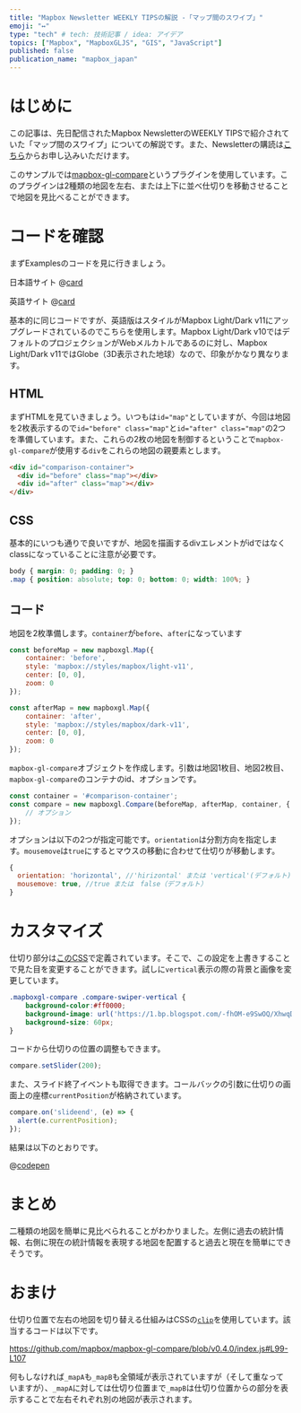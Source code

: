 ```yaml
---
title: "Mapbox Newsletter WEEKLY TIPSの解説 -「マップ間のスワイプ」"
emoji: "↔"
type: "tech" # tech: 技術記事 / idea: アイデア
topics: ["Mapbox", "MapboxGLJS", "GIS", "JavaScript"]
published: false
publication_name: "mapbox_japan"
---
```


# はじめに

この記事は、先日配信されたMapbox NewsletterのWEEKLY TIPSで紹介されていた「マップ間のスワイプ」についての解説です。また、Newsletterの購読は[こちら](https://www.mapbox.jp/blog?#:~:text=%E3%83%8B%E3%83%A5%E3%83%BC%E3%82%B9%E3%83%AC%E3%82%BF%E3%83%BC%E3%82%92%E8%B3%BC%E8%AA%AD)からお申し込みいただけます。

このサンプルでは[mapbox-gl-compare](https://github.com/mapbox/mapbox-gl-compare)というプラグインを使用しています。このプラグインは2種類の地図を左右、または上下に並べ仕切りを移動させることで地図を見比べることができます。


# コードを確認

まずExamplesのコードを見に行きましょう。

日本語サイト
@[card](https://docs.mapbox.com/jp/mapbox-gl-js/example/mapbox-gl-compare/)

英語サイト
@[card](https://docs.mapbox.com/mapbox-gl-js/example/mapbox-gl-compare)

基本的に同じコードですが、英語版はスタイルがMapbox Light/Dark v11にアップグレードされているのでこちらを使用します。Mapbox Light/Dark v10ではデフォルトのプロジェクションがWebメルカトルであるのに対し、Mapbox Light/Dark v11ではGlobe（3D表示された地球）なので、印象がかなり異なります。

## HTML

まずHTMLを見ていきましょう。いつもは`id="map"`としていますが、今回は地図を2枚表示するので`id="before" class="map"`と`id="after" class="map"`の2つを準備しています。また、これらの2枚の地図を制御するということで`mapbox-gl-compare`が使用する`div`をこれらの地図の親要素とします。

```html
<div id="comparison-container">
  <div id="before" class="map"></div>
  <div id="after" class="map"></div>
</div>
```

## CSS

基本的にいつも通りで良いですが、地図を描画するdivエレメントがidではなくclassになっていることに注意が必要です。
```css
body { margin: 0; padding: 0; }
.map { position: absolute; top: 0; bottom: 0; width: 100%; }
```

## コード

地図を2枚準備します。`container`が`before`、`after`になっています

```JavaScript
const beforeMap = new mapboxgl.Map({
    container: 'before',
    style: 'mapbox://styles/mapbox/light-v11',
    center: [0, 0],
    zoom: 0
});

const afterMap = new mapboxgl.Map({
    container: 'after',
    style: 'mapbox://styles/mapbox/dark-v11',
    center: [0, 0],
    zoom: 0
});
```
`mapbox-gl-compare`オブジェクトを作成します。引数は地図1枚目、地図2枚目、`mapbox-gl-compare`のコンテナのid、オプションです。

```JavaScript
const container = '#comparison-container';
const compare = new mapboxgl.Compare(beforeMap, afterMap, container, {
    // オプション
});
```

オプションは以下の2つが指定可能です。`orientation`は分割方向を指定します。`mousemove`は`true`にするとマウスの移動に合わせて仕切りが移動します。

```JavaScript
{
  orientation: 'horizontal', //'hirizontal' または 'vertical'(デフォルト)
  mousemove: true, //true または　false（デフォルト）
}
```


# カスタマイズ

仕切り部分は[このCSS](https://github.com/mapbox/mapbox-gl-compare/blob/v0.4.0/style.css)で定義されています。そこで、この設定を上書きすることで見た目を変更することができます。試しに`vertical`表示の際の背景と画像を変更しています。

```css
.mapboxgl-compare .compare-swiper-vertical {
    background-color:#ff0000;
    background-image: url('https://1.bp.blogspot.com/-fhOM-e9SwOQ/XhwqDV3hpAI/AAAAAAABW7A/sxPBbCComYULEunH3GJ3dPSvMu3zGTRqACNcBGAsYHQ/s1600/pan_bour_bu-ru.png');
    background-size: 60px;
}
```

コードから仕切りの位置の調整もできます。

```JavaScript
compare.setSlider(200);
```

また、スライド終了イベントも取得できます。コールバックの引数に仕切りの画面上の座標`currentPosition`が格納されています。

```JavaScript
compare.on('slideend', (e) => {
  alert(e.currentPosition);
});
```

結果は以下のとおりです。

@[codepen](https://codepen.io/OttyLab/pen/BaGjaEz)


# まとめ

二種類の地図を簡単に見比べられることがわかりました。左側に過去の統計情報、右側に現在の統計情報を表現する地図を配置すると過去と現在を簡単にできそうです。


# おまけ

仕切り位置で左右の地図を切り替える仕組みはCSSの[`clip`](https://developer.mozilla.org/en-US/docs/Web/CSS/clip)を使用しています。該当するコードは以下です。

https://github.com/mapbox/mapbox-gl-compare/blob/v0.4.0/index.js#L99-L107

何もしなければ`_mapA`も`_mapB`も全領域が表示されていますが（そして重なっていますが）、`_mapA`に対しては仕切り位置まで`_mapB`は仕切り位置からの部分を表示することで左右それぞれ別の地図が表示されます。
